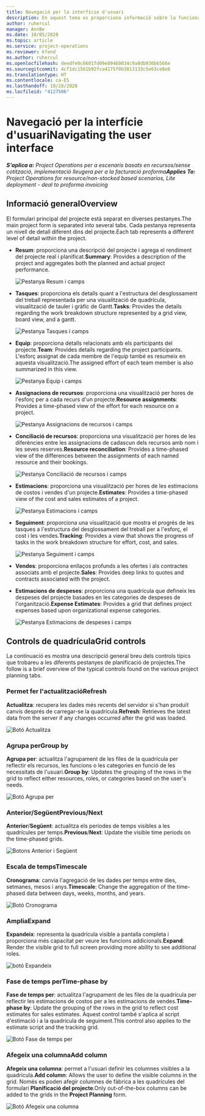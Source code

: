 ```yaml
---
title: Navegació per la interfície d'usuari
description: En aquest tema es proporciona informació sobre la funcionalitat d'administració de projectes al Dynamics 365 Project Operations.
author: ruhercul
manager: AnnBe
ms.date: 10/05/2020
ms.topic: article
ms.service: project-operations
ms.reviewer: kfend
ms.author: ruhercul
ms.openlocfilehash: deedfe0c6601fd09e09460034c9a0db936b6566e
ms.sourcegitcommit: 4cf1dc1561b92fca4175f0b3813133c5e63ce8e6
ms.translationtype: HT
ms.contentlocale: ca-ES
ms.lasthandoff: 10/28/2020
ms.locfileid: "4127506"
---
```

# <a name="navigating-the-user-interface"></a><span data-ttu-id="86454-103">Navegació per la interfície d'usuari</span><span class="sxs-lookup"><span data-stu-id="86454-103">Navigating the user interface</span></span>

<span data-ttu-id="86454-104">_**S'aplica a:** Project Operations per a escenaris basats en recursos/sense cotització, implementació lleugera per a la facturació proforma_</span><span class="sxs-lookup"><span data-stu-id="86454-104">_**Applies To:** Project Operations for resource/non-stocked based scenarios, Lite deployment - deal to proforma invoicing_</span></span>

## <a name="overview"></a><span data-ttu-id="86454-105">Informació general</span><span class="sxs-lookup"><span data-stu-id="86454-105">Overview</span></span>

<span data-ttu-id="86454-106">El formulari principal del projecte està separat en diverses pestanyes.</span><span class="sxs-lookup"><span data-stu-id="86454-106">The main project form is separated into several tabs.</span></span> <span data-ttu-id="86454-107">Cada pestanya representa un nivell de detall diferent dins del projecte.</span><span class="sxs-lookup"><span data-stu-id="86454-107">Each tab represents a different level of detail within the project.</span></span>

- <span data-ttu-id="86454-108">**Resum**: proporciona una descripció del projecte i agrega el rendiment del projecte real i planificat.</span><span class="sxs-lookup"><span data-stu-id="86454-108">**Summary**: Provides a description of the project and aggregates both the planned and actual project performance.</span></span>

    ![Pestanya Resum i camps](media/navigation7.png)

- <span data-ttu-id="86454-110">**Tasques**: proporciona els detalls quant a l'estructura del desglossament del treball representada per una visualització de quadrícula, visualització de tauler i gràfic de Gantt.</span><span class="sxs-lookup"><span data-stu-id="86454-110">**Tasks**: Provides the details regarding the work breakdown structure represented by a grid view, board view, and a gantt.</span></span>

    ![Pestanya Tasques i camps](media/navigation8.png)

- <span data-ttu-id="86454-112">**Equip**: proporciona detalls relacionats amb els participants del projecte.</span><span class="sxs-lookup"><span data-stu-id="86454-112">**Team**: Provides details regarding the project participants.</span></span> <span data-ttu-id="86454-113">L'esforç assignat de cada membre de l'equip també es resumeix en aquesta visualització.</span><span class="sxs-lookup"><span data-stu-id="86454-113">The assigned effort of each team member is also summarized in this view.</span></span>

    ![Pestanya Equip i camps](media/navigation9.png)

- <span data-ttu-id="86454-115">**Assignacions de recursos**: proporciona una visualització per hores de l'esforç per a cada recurs d'un projecte.</span><span class="sxs-lookup"><span data-stu-id="86454-115">**Resource assignments**: Provides a time-phased view of the effort for each resource on a project.</span></span>

    ![Pestanya Assignacions de recursos i camps](media/navigation10.png)

- <span data-ttu-id="86454-117">**Conciliació de recursos**: proporciona una visualització per hores de les diferències entre les assignacions de cadascun dels recursos amb nom i les seves reserves.</span><span class="sxs-lookup"><span data-stu-id="86454-117">**Resource reconciliation**: Provides a time-phased view of the differences between the assignments of each named resource and their bookings.</span></span>

    ![Pestanya Conciliació de recursos i camps](media/navigation11.png)

- <span data-ttu-id="86454-119">**Estimacions**: proporciona una visualització per hores de les estimacions de costos i vendes d'un projecte.</span><span class="sxs-lookup"><span data-stu-id="86454-119">**Estimates**: Provides a time-phased view of the cost and sales estimates of a project.</span></span>

    ![Pestanya Estimacions i camps](media/navigation12.png)

- <span data-ttu-id="86454-121">**Seguiment**: proporciona una visualització que mostra el progrés de les tasques a l'estructura del desglossament del treball per a l'esforç, el cost i les vendes.</span><span class="sxs-lookup"><span data-stu-id="86454-121">**Tracking**: Provides a view that shows the progress of tasks in the work breakdown structure for effort, cost, and sales.</span></span>

    ![Pestanya Seguiment i camps](media/navigation13.png)

- <span data-ttu-id="86454-123">**Vendes**: proporciona enllaços profunds a les ofertes i als contractes associats amb el projecte.</span><span class="sxs-lookup"><span data-stu-id="86454-123">**Sales**: Provides deep links to quotes and contracts associated with the project.</span></span>

- <span data-ttu-id="86454-124">**Estimacions de despeses**: proporciona una quadrícula que defineix les despeses del projecte basades en les categories de despeses de l'organització.</span><span class="sxs-lookup"><span data-stu-id="86454-124">**Expense Estimates**: Provides a grid that defines project expenses based upon organizational expense categories.</span></span>

    ![Pestanya Estimacions de despeses i camps](media/navigation14.png)

## <a name="grid-controls"></a><span data-ttu-id="86454-126">Controls de quadrícula</span><span class="sxs-lookup"><span data-stu-id="86454-126">Grid controls</span></span>

<span data-ttu-id="86454-127">La continuació es mostra una descripció general breu dels controls típics que trobareu a les diferents pestanyes de planificació de projectes.</span><span class="sxs-lookup"><span data-stu-id="86454-127">The follow is a brief overview of the typical controls found on the various project planning tabs.</span></span>

### <a name="refresh"></a><span data-ttu-id="86454-128">Permet fer l'actualització</span><span class="sxs-lookup"><span data-stu-id="86454-128">Refresh</span></span>

<span data-ttu-id="86454-129">**Actualitza**: recupera les dades més recents del servidor si s'han produït canvis després de carregar-se la quadrícula.</span><span class="sxs-lookup"><span data-stu-id="86454-129">**Refresh**: Retrieves the latest data from the server if any changes occurred after the grid was loaded.</span></span>

![Botó Actualitza](media/navigation7.png)

### <a name="group-by"></a><span data-ttu-id="86454-131">Agrupa per</span><span class="sxs-lookup"><span data-stu-id="86454-131">Group by</span></span>

<span data-ttu-id="86454-132">**Agrupa per**: actualitza l'agrupament de les files de la quadrícula per reflectir els recursos, les funcions o les categories en funció de les necessitats de l'usuari.</span><span class="sxs-lookup"><span data-stu-id="86454-132">**Group by**: Updates the grouping of the rows in the grid to reflect either resources, roles, or categories based on the user's needs.</span></span>

![Botó Agrupa per](media/navigation6.png)

### <a name="previousnext"></a><span data-ttu-id="86454-134">Anterior/Següent</span><span class="sxs-lookup"><span data-stu-id="86454-134">Previous/Next</span></span>

<span data-ttu-id="86454-135">**Anterior**/**Següent**: actualitza els períodes de temps visibles a les quadrícules per temps.</span><span class="sxs-lookup"><span data-stu-id="86454-135">**Previous**/**Next**: Update the visible time periods on the time-phased grids.</span></span>

![Botons Anterior i Següent](media/navigation2.png)

### <a name="timescale"></a><span data-ttu-id="86454-137">Escala de temps</span><span class="sxs-lookup"><span data-stu-id="86454-137">Timescale</span></span>

<span data-ttu-id="86454-138">**Cronograma**: canvia l'agregació de les dades per temps entre dies, setmanes, mesos i anys.</span><span class="sxs-lookup"><span data-stu-id="86454-138">**Timescale**: Change the aggregation of the time-phased data between days, weeks, months, and years.</span></span>

![Botó Cronograma](media/navigation3.png)

### <a name="expand"></a><span data-ttu-id="86454-140">Amplia</span><span class="sxs-lookup"><span data-stu-id="86454-140">Expand</span></span>

<span data-ttu-id="86454-141">**Expandeix**: representa la quadrícula visible a pantalla completa i proporciona més capacitat per veure les funcions addicionals.</span><span class="sxs-lookup"><span data-stu-id="86454-141">**Expand**: Render the visible grid to full screen providing more ability to see additional roles.</span></span>

![botó Expandeix](media/navigation4.png)

### <a name="time-phase-by"></a><span data-ttu-id="86454-143">Fase de temps per</span><span class="sxs-lookup"><span data-stu-id="86454-143">Time-phase by</span></span>

<span data-ttu-id="86454-144">**Fase de temps per**: actualitza l'agrupament de les files de la quadrícula per reflectir les estimacions de costos per a les estimacions de vendes.</span><span class="sxs-lookup"><span data-stu-id="86454-144">**Time-phase by**: Update the grouping of the rows in the grid to reflect cost estimates for sales estimates.</span></span> <span data-ttu-id="86454-145">Aquest control també s'aplica al script d'estimació i a la quadrícula de seguiment.</span><span class="sxs-lookup"><span data-stu-id="86454-145">This control also applies to the estimate script and the tracking grid.</span></span>

![Botó Fase de temps per](media/navigation0.png)

### <a name="add-column"></a><span data-ttu-id="86454-147">Afegeix una columna</span><span class="sxs-lookup"><span data-stu-id="86454-147">Add column</span></span>

<span data-ttu-id="86454-148">**Afegeix una columna**: permet a l'usuari definir les columnes visibles a la quadrícula.</span><span class="sxs-lookup"><span data-stu-id="86454-148">**Add column**: Allows the user to define the visible columns in the grid.</span></span> <span data-ttu-id="86454-149">Només es poden afegir columnes de fàbrica a les quadrícules del formulari **Planificació del projecte**.</span><span class="sxs-lookup"><span data-stu-id="86454-149">Only out-of-the-box columns can be added to the grids in the **Project Planning** form.</span></span>

![Botó Afegeix una columna](media/navigation5.png)

